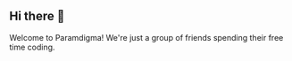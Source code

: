 ## Hi there 👋

Welcome to Paramdigma! We're just a group of friends spending their free time coding.
